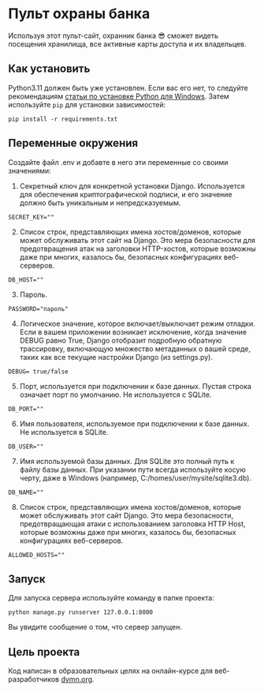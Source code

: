 # Пульт охраны банка

Используя этот пульт-сайт, охранник банка :sunglasses: сможет видеть посещения хранилища, все активные карты доступа и их владельцев.

## Как установить

Python3.11 должен быть уже установлен. Если вас его нет, то следуйте рекомендациям [статьи по установке Python для Windows](https://docs.microsoft.com/ru-ru/windows/python/beginners#install-python).
Затем используйте `pip` для установки зависимостей:
```
pip install -r requirements.txt
```

## Переменные окружения

Создайте файл .env и добавте в него эти переменные со своими значениями:
1. Секретный ключ для конкретной установки Django. Используется для обеспечения криптографической подписи, и его значение должно быть уникальным и непредсказуемым.
```
SECRET_KEY=""
```
2. Список строк, представляющих имена хостов/доменов, которые может обслуживать этот сайт на Django. Это мера безопасности для предотвращения атак на заголовки HTTP-хостов, которые возможны даже при многих, казалось бы, безопасных конфигурациях веб-серверов.
```
DB_HOST=""
```
3. Пароль.
```
PASSWORD="пароль"
```
4. Логическое значение, которое включает/выключает режим отладки. Если в вашем приложении возникает исключение, когда значение DEBUG равно True, Django отобразит подробную обратную трассировку, включающую множество метаданных о вашей среде, таких как все текущие настройки Django (из settings.py).
```
DEBUG= true/false
```
5. Порт, используется при подключении к базе данных. Пустая строка означает порт по умолчанию. Не используется с SQLite.
```
DB_PORT="" 
```
6. Имя пользователя, используемое при подключении к базе данных. Не используется в SQLite.
```
DB_USER="" 
```
7. Имя используемой базы данных. Для SQLite это полный путь к файлу базы данных. При указании пути всегда используйте косую черту, даже в Windows (например, C:/homes/user/mysite/sqlite3.db).
```
DB_NAME=""
```
8. Список строк, представляющих имена хостов/доменов, которые может обслуживать этот сайт Django. Это мера безопасности, предотвращающая атаки с использованием заголовка HTTP Host, которые возможны даже при многих, казалось бы, безопасных конфигурациях веб-серверов.
```
ALLOWED_HOSTS=""
```

## Запуск

Для запуска сервера используйте команду в папке проекта:
```
python manage.py runserver 127.0.0.1:8000
```
Вы увидите сообщение о том, что сервер запущен.

## Цель проекта

Код написан в образовательных целях на онлайн-курсе для веб-разработчиков [dvmn.org](https://dvmn.org/).